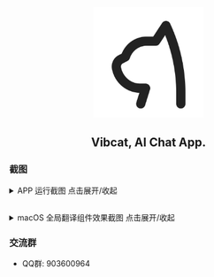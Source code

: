 <p align="center">
  <img src="https://raw.githubusercontent.com/Vibcat-Project/vibcat/master/assets/images/logo/logo.svg" width="200px">
</p>

<h2 align="center">Vibcat, AI Chat App.</h2>

### 截图

<details>
<summary>APP 运行截图 点击展开/收起</summary>
<p align="center">
  <img src="https://raw.githubusercontent.com/Vibcat-Project/vibcat/master/docs/images/screenshot-1.png" width="200px">
  <img src="https://raw.githubusercontent.com/Vibcat-Project/vibcat/master/docs/images/screenshot-2.png" width="200px">
  <img src="https://raw.githubusercontent.com/Vibcat-Project/vibcat/master/docs/images/screenshot-3.png" width="200px">
  <img src="https://raw.githubusercontent.com/Vibcat-Project/vibcat/master/docs/images/screenshot-4.png" width="200px">
</p>
</details>

<h2></h2>

<details>
<summary>macOS 全局翻译组件效果截图 点击展开/收起</summary>
<p align="center">
  <img src="https://raw.githubusercontent.com/Vibcat-Project/vibcat/master/docs/images/screenshot-5.webp" width="400px">
  <img src="https://raw.githubusercontent.com/Vibcat-Project/vibcat/master/docs/images/screenshot-6.webp" width="400px">
</p>
</details>

### 交流群

- QQ群: 903600964